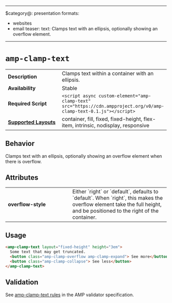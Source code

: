 <!--
  1. Change "category" below to one of:
       ads-analytics
       dynamic-content
       layout
       media
       presentation
       social

  2. Remove any of the "formats" that don't apply.
     You can also add the "ads" and "stories" formats if they apply.

  3. And remove this comment! (no empty lines before "---")
-->
---
$category@: presentation
formats:
  - websites
  - email
teaser:
  text: Clamps text with an ellipsis, optionally showing an overflow element.
---
<!--
Copyright 2019 The AMP HTML Authors. All Rights Reserved.

Licensed under the Apache License, Version 2.0 (the "License");
you may not use this file except in compliance with the License.
You may obtain a copy of the License at

      http://www.apache.org/licenses/LICENSE-2.0

Unless required by applicable law or agreed to in writing, software
distributed under the License is distributed on an "AS-IS" BASIS,
WITHOUT WARRANTIES OR CONDITIONS OF ANY KIND, either express or implied.
See the License for the specific language governing permissions and
limitations under the License.
-->

# `amp-clamp-text`

<table>
  <tr>
    <td width="40%"><strong>Description</strong></td>
    <td>Clamps text within a container with an ellipsis.</td>
  </tr>
  <tr>
    <td width="40%"><strong>Availability</strong></td>
    <td>Stable</td>
  </tr>
  <tr>
    <td width="40%"><strong>Required Script</strong></td>
    <td><code>&lt;script async custom-element="amp-clamp-text" src="https://cdn.ampproject.org/v0/amp-clamp-text-0.1.js">&lt;/script></code></td>
  </tr>
  <tr>
    <td class="col-fourty"><strong><a href="https://www.ampproject.org/docs/guides/responsive/control_layout.html">Supported Layouts</a></strong></td>
    <td>container, fill, fixed, fixed-height, flex-item, intrinsic, nodisplay, responsive</td>
  </tr>
</table>

## Behavior

Clamps text with an ellipsis, optionally showing an overflow element when there is overflow. 

## Attributes

<table>
  <tr>
    <td width="40%"><strong>overflow-style</strong></td>
    <td>Either `right` or `default`, defaults to `default`. When `right`, this makes the overflow element take the full height, and be positioned to the right of the container.</td>
  </tr>
</table>

## Usage

```html
<amp-clamp-text layout="fixed-height" height="3em">
  Some text that may get truncated.
  <button class="amp-clamp-overflow amp-clamp-expand"> See more</button>
  <button class="amp-clamp-collapse"> See less</button>
</amp-clamp-text>
```

## Validation
See [amp-clamp-text rules](https://github.com/ampproject/amphtml/blob/master/extensions/amp-clamp-text/validator-amp-clamp-text.protoascii) in the AMP validator specification.
